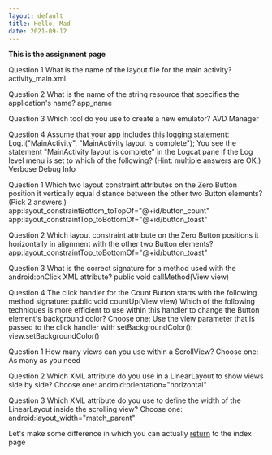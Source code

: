 ```yaml
---
layout: default
title: Hello, Mad
date: 2021-09-12
---
```

**This is the assignment page**

Question 1
What is the name of the layout file for the main activity?
activity_main.xml

Question 2
What is the name of the string resource that specifies the application's name?
app_name

Question 3
Which tool do you use to create a new emulator?
AVD Manager

Question 4
Assume that your app includes this logging statement:
Log.i("MainActivity", "MainActivity layout is complete");
You see the statement "MainActivity layout is complete" in the Logcat pane if the Log level menu is set to which of the following? (Hint: multiple answers are OK.)
Verbose
Debug
Info

Question 1
Which two layout constraint attributes on the Zero Button position it vertically equal distance between the other two Button elements? (Pick 2 answers.)
app:layout_constraintBottom_toTopOf="@+id/button_count"
app:layout_constraintTop_toBottomOf="@+id/button_toast"

Question 2
Which layout constraint attribute on the Zero Button positions it horizontally in alignment with the other two Button elements?
app:layout_constraintTop_toBottomOf="@+id/button_toast"

Question 3
What is the correct signature for a method used with the android:onClick XML attribute?
public void callMethod(View view)

Question 4
The click handler for the Count Button starts with the following method signature:
public void countUp(View view)
Which of the following techniques is more efficient to use within this handler to change the Button element's background color? Choose one:
Use the view parameter that is passed to the click handler with setBackgroundColor(): view.setBackgroundColor()

Question 1
How many views can you use within a ScrollView? Choose one:
As many as you need

Question 2
Which XML attribute do you use in a LinearLayout to show views side by side? Choose one:
android:orientation="horizontal"

Question 3
Which XML attribute do you use to define the width of the LinearLayout inside the scrolling view? Choose one:
android:layout_width="match_parent"


Let's make some difference in which you can actually [return](https://saiqi1999.github.io/cs5520project/) to the index page


